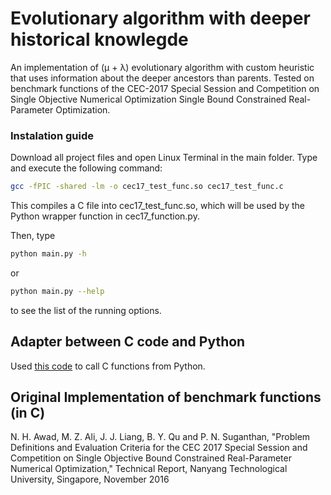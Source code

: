 # Evolutionary algorithm with deeper historical knowlegde
An implementation of (μ + λ) evolutionary algorithm with custom heuristic that uses information about the deeper ancestors than parents.
Tested on benchmark functions of the CEC-2017 Special Session and Competition on Single Objective Numerical Optimization Single Bound Constrained Real-Parameter Optimization.

### Instalation guide
Download all project files and open Linux Terminal in the main folder. Type and execute the following command:
```bash
gcc -fPIC -shared -lm -o cec17_test_func.so cec17_test_func.c
```
This compiles a C file into cec17_test_func.so, which will be used by the Python wrapper function in cec17_function.py.

Then, type
```bash
python main.py -h
```
or 
```bash
python main.py --help
```
to see the list of the running options.

## Adapter between C code and Python
Used [this code](https://github.com/lacerdamarcelo/cec17_python) to call C functions from Python.

## Original Implementation of benchmark functions (in C)
N. H. Awad, M. Z. Ali, J. J. Liang, B. Y. Qu and P. N. Suganthan, "Problem Definitions and Evaluation Criteria for the CEC 2017 Special Session and Competition on Single Objective Bound Constrained Real-Parameter Numerical Optimization," Technical Report, Nanyang Technological University, Singapore, November 2016
 

